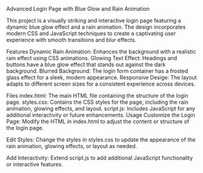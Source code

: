  Advanced Login Page with Blue Glow and Rain Animation

This project is a visually striking and interactive login page featuring a dynamic blue glow effect and a rain animation. The design incorporates modern CSS and JavaScript techniques to create a captivating user experience with smooth transitions and blur effects.

 Features
Dynamic Rain Animation: Enhances the background with a realistic rain effect using CSS animations.
Glowing Text Effect: Headings and buttons have a blue glow effect that stands out against the dark background.
Blurred Background: The login form container has a frosted glass effect for a sleek, modern appearance.
Responsive Desige: The layout adapts to different screen sizes for a consistent experience across devices.

Files
index.html: The main HTML file containing the structure of the login page.
styles.css: Contains the CSS styles for the page, including the rain animation, glowing effects, and layout.
script.js: Includes JavaScript for any additional interactivity or future enhancements.
Usage
Customize the Login Page:
Modify the HTML in index.html to adjust the content or structure of the login page.

Edit Styles:
Change the styles in styles.css to update the appearance of the rain animation, glowing effects, or layout as needed.

Add Interactivity:
Extend script.js to add additional JavaScript functionality or interactive features.
